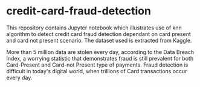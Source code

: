 # credit-card-fraud-detection

This repository contains Jupyter notebook which illustrates use of knn algorithm to detect credit card fraud detection dependant on card present and card not present scenario. The dataset used is extracted from Kaggle. 

More than 5 million data are stolen every day, according to the Data Breach Index, a worrying statistic that demonstrates fraud is still prevalent for both Card-Present and Card-not Present type of payments. Fraud detection is difficult in today's digital world, when trillions of Card transactions occur every day.
